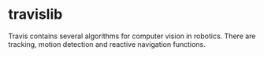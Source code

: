 # travislib
Travis contains several algorithms for computer vision in robotics. There are tracking, motion detection and reactive navigation functions.
